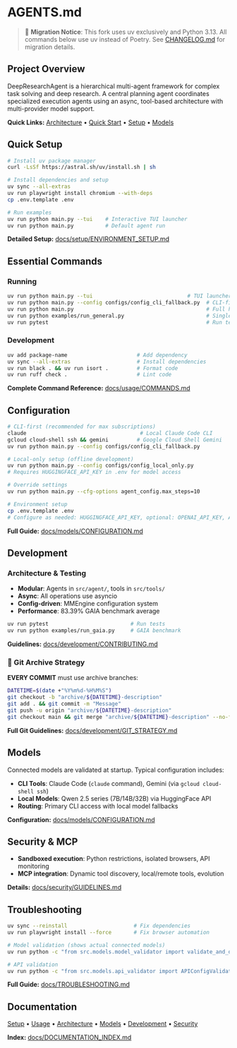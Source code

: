 # AGENTS.md

> 🔧 **Migration Notice**: This fork uses uv exclusively and Python 3.13. All commands below use uv instead of Poetry. See [CHANGELOG.md](CHANGELOG.md) for migration details.

## Project Overview

DeepResearchAgent is a hierarchical multi-agent framework for complex task solving and deep research. A central planning agent coordinates specialized execution agents using an async, tool-based architecture with multi-provider model support.

**Quick Links:** [Architecture](docs/architecture/OVERVIEW.md) • [Quick Start](docs/usage/QUICK_START.md) • [Setup](docs/setup/ENVIRONMENT_SETUP.md) • [Models](docs/models/CONFIGURATION.md)

## Quick Setup

```bash
# Install uv package manager
curl -LsSf https://astral.sh/uv/install.sh | sh

# Install dependencies and setup
uv sync --all-extras
uv run playwright install chromium --with-deps
cp .env.template .env

# Run examples
uv run python main.py --tui    # Interactive TUI launcher
uv run python main.py          # Default agent run
```

**Detailed Setup:** [docs/setup/ENVIRONMENT_SETUP.md](docs/setup/ENVIRONMENT_SETUP.md)

## Essential Commands

### Running
```bash
uv run python main.py --tui                              # TUI launcher (interactive menu)
uv run python main.py --config configs/config_cli_fallback.py  # CLI-first (recommended)
uv run python main.py                                          # Full hierarchical system
uv run python examples/run_general.py                          # Single agent
uv run pytest                                                  # Run tests
```

### Development
```bash
uv add package-name                      # Add dependency
uv sync --all-extras                     # Install dependencies
uv run black . && uv run isort .         # Format code
uv run ruff check .                      # Lint code
```

**Complete Command Reference:** [docs/usage/COMMANDS.md](docs/usage/COMMANDS.md)

## Configuration
```bash
# CLI-first (recommended for max subscriptions)
claude                                    # Local Claude Code CLI
gcloud cloud-shell ssh && gemini         # Google Cloud Shell Gemini
uv run python main.py --config configs/config_cli_fallback.py

# Local-only setup (offline development)
uv run python main.py --config configs/config_local_only.py
# Requires HUGGINGFACE_API_KEY in .env for model access

# Override settings
uv run python main.py --cfg-options agent_config.max_steps=10

# Environment setup
cp .env.template .env
# Configure as needed: HUGGINGFACE_API_KEY, optional: OPENAI_API_KEY, ANTHROPIC_API_KEY
```

**Full Guide:** [docs/models/CONFIGURATION.md](docs/models/CONFIGURATION.md)

## Development

### Architecture & Testing
- **Modular**: Agents in `src/agent/`, tools in `src/tools/`
- **Async**: All operations use asyncio
- **Config-driven**: MMEngine configuration system
- **Performance**: 83.39% GAIA benchmark average

```bash
uv run pytest                          # Run tests
uv run python examples/run_gaia.py     # GAIA benchmark
```

**Guidelines:** [docs/development/CONTRIBUTING.md](docs/development/CONTRIBUTING.md)

### 🚨 Git Archive Strategy

**EVERY COMMIT** must use archive branches:

```bash
DATETIME=$(date +"%Y%m%d-%H%M%S")
git checkout -b "archive/${DATETIME}-description"
git add . && git commit -m "Message"
git push -u origin "archive/${DATETIME}-description"
git checkout main && git merge "archive/${DATETIME}-description" --no-ff
```

**Full Git Guidelines:** [docs/development/GIT_STRATEGY.md](docs/development/GIT_STRATEGY.md)

## Models
Connected models are validated at startup. Typical configuration includes:
- **CLI Tools**: Claude Code (`claude` command), Gemini (via `gcloud cloud-shell ssh`)
- **Local Models**: Qwen 2.5 series (7B/14B/32B) via HuggingFace API
- **Routing**: Primary CLI access with local model fallbacks

**Configuration:** [docs/models/CONFIGURATION.md](docs/models/CONFIGURATION.md)

## Security & MCP
- **Sandboxed execution**: Python restrictions, isolated browsers, API monitoring
- **MCP integration**: Dynamic tool discovery, local/remote tools, evolution

**Details:** [docs/security/GUIDELINES.md](docs/security/GUIDELINES.md)

## Troubleshooting

```bash
uv sync --reinstall                     # Fix dependencies
uv run playwright install --force       # Fix browser automation

# Model validation (shows actual connected models)
uv run python -c "from src.models.model_validator import validate_and_display_models; validate_and_display_models()"

# API validation
uv run python -c "from src.models.api_validator import APIConfigValidator; APIConfigValidator().validate_all_configs()"
```

**Full Guide:** [docs/TROUBLESHOOTING.md](docs/TROUBLESHOOTING.md)

## Documentation
[Setup](docs/setup/) • [Usage](docs/usage/) • [Architecture](docs/architecture/) • [Models](docs/models/) • [Development](docs/development/) • [Security](docs/security/)

**Index:** [docs/DOCUMENTATION_INDEX.md](docs/DOCUMENTATION_INDEX.md)